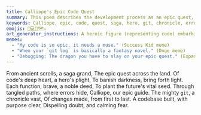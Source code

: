 ```yaml
---
title: Calliope's Epic Code Quest
summary: This poem describes the development process as an epic quest, where code is the hero, `git` is the chronicle, and Calliope (the muse of epic poetry) guides the journey to banish errors and build a clear, purposeful codebase.
keywords: Calliope, epic, code, quest, saga, hero, git, chronicle, errors, purpose, light, darkness, functions, future
emojis: 📜💻✨🗺️⚔️
art_generator_instructions: A heroic figure (representing code) embarking on an epic quest through a fantastical landscape made of glowing lines of code and abstract data structures. Calliope (a muse-like figure) is guiding the hero with a luminous scroll. `git` commands are subtly woven into the background as ancient runes or chronicles. Errors are depicted as shadowy, fleeting figures being banished. The overall feeling should be one of grand adventure, purpose, and the triumph of creation.
memes:
  - "My code is so epic, it needs a muse." (Success Kid meme)
  - "When your `git log` is basically a fantasy novel." (Doge meme)
  - "Debugging: The dragon you have to slay on your epic quest." (Expanding Brain meme)
---
```

From ancient scrolls, a saga grand,
The epic quest across the land.
Of code's deep heart, a hero's plight,
To banish darkness, bring forth light.
Each function, brave, a noble deed,
To plant the future's vital seed.
Through tangled paths, where errors hide,
Calliope, our epic guide.
The mighty `git`, a chronicle vast,
Of changes made, from first to last.
A codebase built, with purpose clear,
Dispelling doubt, and calming fear.